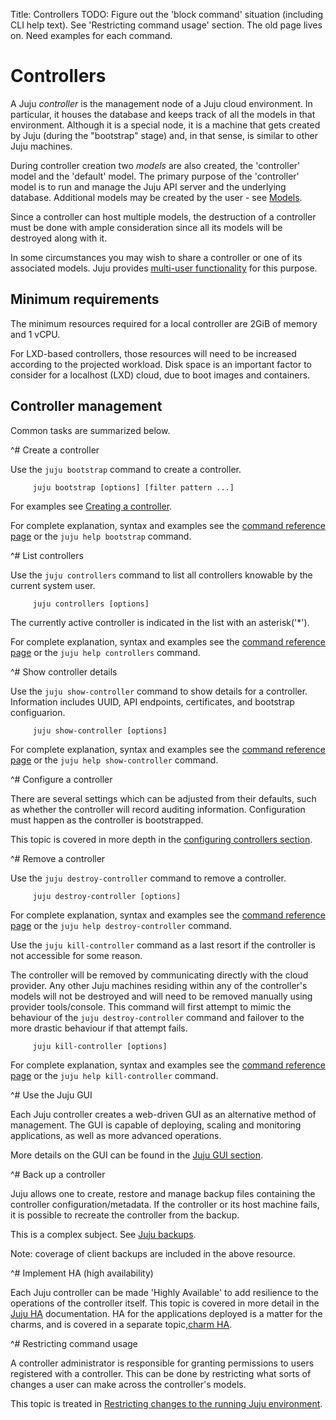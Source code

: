 Title: Controllers
TODO:  Figure out the 'block command' situation (including CLI help
         text). See 'Restricting command usage' section. The old page lives on.
       Need examples for each command.


# Controllers

A Juju *controller* is the management node of a Juju cloud environment. In
particular, it houses the database and keeps track of all the models in that
environment. Although it is a special node, it is a machine that
gets created by Juju (during the "bootstrap" stage) and, in that sense, is
similar to other Juju machines.

During controller creation two *models* are also created, the 'controller' model
and the 'default' model. The primary purpose of the 'controller' model is to
run and manage the Juju API server and the underlying database. Additional
models may be created by the user - see [Models](../models.html).

Since a controller can host multiple models, the destruction of a controller
must be done with ample consideration since all its models will be destroyed
along with it.

In some circumstances you may wish to share a controller or one of its associated
models. Juju provides [multi-user functionality](../users.html) for this purpose.

## Minimum requirements

The minimum resources required for a local controller are 2GiB of memory and 1
vCPU.

For LXD-based controllers, those resources will need to be increased according
to the projected workload. Disk space is an important factor to consider for a
localhost (LXD) cloud, due to boot images and containers.

## Controller management

Common tasks are summarized below.


^# Create a controller

   Use the `juju bootstrap` command to create a controller.

         juju bootstrap [options] [filter pattern ...]

   For examples see [Creating a controller](../controllers-creating.html).

   For complete explanation, syntax and examples see the
   [command reference page](../commands.html#bootstrap) or the `juju help
   bootstrap` command.


^# List controllers

   Use the `juju controllers` command to list all controllers knowable by
   the current system user.

         juju controllers [options]

   The currently active controller is indicated in the list with an asterisk('*').

   For complete explanation, syntax and examples see the
   [command reference page](../commands.html#controllers) or the `juju help
   controllers` command.



^# Show controller details

   Use the `juju show-controller` command to show details for a controller.
   Information includes UUID, API endpoints, certificates, and bootstrap
   configuarion.

         juju show-controller [options]

   For complete explanation, syntax and examples see the
   [command reference page](../commands.html#show-controller) or the `juju help
   show-controller` command.



^# Configure a controller

   There are several settings which can be adjusted from their defaults, such
   as whether the controller will record auditing information. Configuration
   must happen as the controller is bootstrapped.

   This topic is covered in more depth in the [configuring controllers section](../controllers-config.html).



^# Remove a controller

   Use the `juju destroy-controller` command to remove a controller.

         juju destroy-controller [options]

   For complete explanation, syntax and examples see the
   [command reference page](../commands.html#destroy-controller) or the `juju help
   destroy-controller` command.

   Use the `juju kill-controller` command as a last resort if the controller is
   not accessible for some reason.

   The controller will be removed by communicating directly with the cloud
   provider. Any other Juju machines residing within any of the controller's
   models will not be destroyed and will need to be removed manually using
   provider tools/console. This command will first attempt to mimic the behaviour
   of the `juju destroy-controller` command and failover to the more drastic
   behaviour if that attempt fails.

         juju kill-controller [options]

   For complete explanation, syntax and examples see the
   [command reference page](../commands.html#kill-controller) or the `juju help
   kill-controller` command.


^# Use the Juju GUI

   Each Juju controller creates a web-driven GUI as an alternative method of
   management. The GUI is capable of deploying, scaling and monitoring
   applications, as well as more advanced operations.

   More details on the GUI can be found in the [Juju GUI section][gui].



^# Back up a controller

   Juju allows one to create, restore and manage backup files containing the
   controller configuration/metadata. If the controller or its host machine
   fails, it is possible to recreate the controller from the backup.

   This is a complex subject. See [Juju backups](../controllers-backup.html).

   Note: coverage of client backups are included in the above resource.




^# Implement HA (high availability)

   Each Juju controller can be made 'Highly Available' to add resilience to the
   operations of the controller itself. This topic is covered in more detail in
   the [Juju HA][ha] documentation.
   HA for the applications deployed is a matter for the charms, and is covered
   in a separate topic,[charm HA][charm-ha].



^# Restricting command usage

   A controller administrator is responsible for granting permissions to
   users registered with a controller. This can be done by restricting what
   sorts of changes a user can make across the controller's models.

   This topic is treated in
   [Restricting changes to the running Juju environment](../juju-block.html).


[gui]: ./controllers-gui.html
[ha]: ./controllers-ha.html
[charm-ha]: ./charms-ha.html
